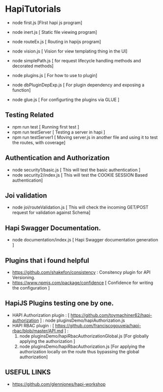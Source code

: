 # HapiTutorials

* node first.js  [FIrst hapi js program]
* node inert.js [ Static file viewing program]
* node routeEx.js [ Routing in hapijs program]
* node vision.js [ Vision for view templating thing in the UI]
* node simplePath.js [ for request lifecycle handling methods and decorated methods]
* node plugins.js [ For how to use to plugin]

* node dbPluginDepExp.js [ For plugin dependency and exposing a function]  
* node glue.js [ For configurting the plugins via GLUE ]

## Testing Related

* npm run test [ Running first test ]
* npm run testServer [ Testing a server in hapi ]
* npm run testServer1 [ Moving server.js in another file and using it to test the routes, with coverage]


## Authentication and Authorization
* node security1/basic.js  [ This will test the basic authentication ]
* node  security2/index.js [ This will test the COOKIE SESSION Based authentication]

## Joi validation
* node joi/routeValidation.js [ This will check the incoming GET/POST request for validation against Schema]

## Hapi Swagger Documentation.
* node documentation/index.js [ Hapi Swagger documentation generation ]




## Plugins that i found helpful
* https://github.com/shakefon/consistency  : Consitency plugin for API Versioning.
* https://www.npmjs.com/package/confidence  [ Confidence for writing the configuration ]


## HapiJS Plugins testing one by one.
* HAPI Authorization plugin : [ https://github.com/toymachiner62/hapi-authorization ] : node pluginsDemo/hapiAuthorization.js
* HAPI RBAC plugin : [ https://github.com/franciscogouveia/hapi-rbac/blob/master/API.md ] :
   1. node pluginsDemo/hapiRbacAuthorizationGlobal.js [For globally applying the authorization ]
   2. node pluginsDemo/hapiRbacAuthorization.js [For applying the authorization locally on the route thus bypassing the global authorization]



## USEFUL LINKS
* https://github.com/glennjones/hapi-workshop
